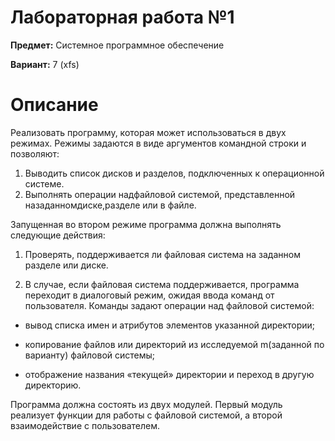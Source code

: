# Лабораторная работа №1

**Предмет:** Системное программное обеспечение

**Вариант:** 7 (xfs)

# Описание

Реализовать программу, которая может использоваться в двух режимах.
Режимы задаются в виде аргументов командной строки и позволяют:

1. Выводить список дисков и разделов, подключенных к операционной системе.
2. Выполнять операции надфайловой системой, представленной назаданномдиске,разделе или в файле.

Запущенная во втором режиме программа должна выполнять следующие действия:

1. Проверять, поддерживается ли файловая система на заданном разделе или диске.

2. В случае, если файловая система поддерживается, программа переходит в диалоговый режим, ожидая ввода команд от пользователя.
Команды задают операции над файловой системой:

- вывод списка имен и атрибутов элементов указанной директории;

- копирование файлов или директорий из исследуемой m(заданной по варианту) файловой системы;

- отображение названия «текущей» директории и переход в другую директорию.

Программа должна состоять из двух модулей.
Первый модуль реализует функции для работы с файловой системой, а второй взаимодействие с пользователем.
